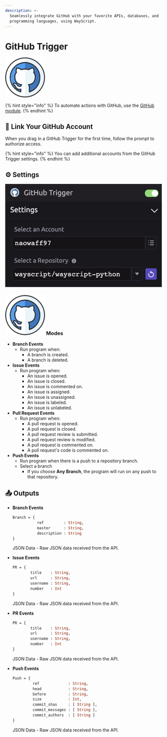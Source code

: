 ```yaml
---
description: >-
  Seamlessly integrate GitHub with your favorite APIs, databases, and
  programming languages, using WayScript.
---
```


# GitHub Trigger

![Run your script when GitHub events occur.](../../.gitbook/assets/github%20%282%29%20%282%29%20%284%29%20%284%29%20%283%29.png)

{% hint style="info" %}
To automate actions with GitHub, use the [GitHub module](../modules/github.md).
{% endhint %}

## 🔗 Link Your GitHub Account

When you drag in a GitHub Trigger for the first time, follow the prompt to authorize access.

{% hint style="info" %}
You can add additional accounts from the GitHub Trigger settings.
{% endhint %}

## ⚙ Settings

![Select the account and repository you want to work with.](../../.gitbook/assets/github.png)

### ![](../../.gitbook/assets/github%20%282%29%20%282%29%20%284%29%20%284%29%20%281%29.png) Modes

* **Branch Events**
  * Run program when:
    * A branch is created.
    * A branch is deleted.
* **Issue Events**
  * Run program when:
    * An issue is opened.
    * An issue is closed.
    * An issue is commented on.
    * An issue is assigned.
    * An issue is unassigned.
    * An issue is labeled.
    * An issue is unlabeled.
* **Pull Request Events**
  * Run program when:
    * A pull request is opened.
    * A pull request is closed.
    * A pull request review is submitted.
    * A pull request review is modified.
    * A pull request is commented on.
    * A pull request's code is commented on.
* **Push Events**
  * Run program when there is a push to a repository branch.
  * Select a branch
    * If you choose **Any Branch**, the program will run on any push to that repository.

## 📤 Outputs

* **Branch Events**

  ```graphql
  Branch = {
             ref         : String,
             master      : String,
             description : String
  }
  ```

  JSON Data - Raw JSON data received from the API.

* **Issue Events**

  ```graphql
  PR = {
          title    : String,
          url      : String,
          username : String,
          number   : Int  
  }
  ```

  JSON Data - Raw JSON data received from the API.

* **PR Events**

  ```graphql
  PR = {
          title    : String,
          url      : String,
          username : String,
          number   : Int  
  }
  ```

  JSON Data - Raw JSON data received from the API.

* **Push Events**

  ```graphql
  Push = {
           ref             : String,
           head            : String,
           before          : String,
           size            : Int,
           commit_shas     : [ String ],
           commit_messages : [ String ],
           commit_authors  : [ String ]
  }
  ```

  JSON Data - Raw JSON data received from the API.


